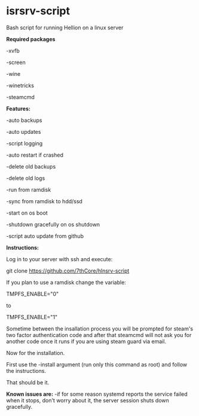 # isrsrv-script
Bash script for running Hellion on a linux server

**Required packages**

-xvfb

-screen

-wine

-winetricks

-steamcmd

**Features:**

-auto backups

-auto updates

-script logging

-auto restart if crashed

-delete old backups

-delete old logs

-run from ramdisk

-sync from ramdisk to hdd/ssd

-start on os boot

-shutdown gracefully on os shutdown

-script auto update from github

**Instructions:**

Log in to your server with ssh and execute:

git clone https://github.com/7thCore/hlnsrv-script

If you plan to use a ramdisk change the variable:

TMPFS_ENABLE="0"

to

TMPFS_ENABLE="1"

Sometime between the insallation process you will be prompted for steam's two factor authentication code and after that steamcmd will not ask you for another code once it runs if you are using steam guard via email.

Now for the installation.

First use the -install argument (run only this command as root) and follow the instructions.

That should be it.

**Known issues are:**
-if for some reason systemd reports the service failed when it stops, don't worry about it, the server session shuts down gracefully.
